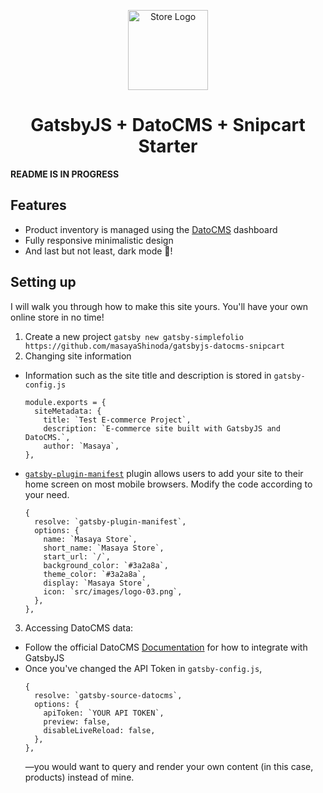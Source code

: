 <p align="center">
  <a href="https://masayastore.netlify.app">
    <img alt="Store Logo" src="https://masayastore.netlify.app/static/logo-03-ddcb0a0dcba9574b7ccdce8950548bbb.png" width="128" />
  </a>
</p>
<h1 align="center">
  GatsbyJS + DatoCMS + Snipcart Starter
</h1>

**README IS IN PROGRESS**

## Features
* Product inventory is managed using the [DatoCMS](https://www.datocms.com/) dashboard
* Fully responsive minimalistic design
* And last but not least, dark mode :first_quarter_moon_with_face:!

## Setting up
I will walk you through how to make this site yours. You'll have your own online store in no time!
1. Create a new project
`gatsby new gatsby-simplefolio https://github.com/masayaShinoda/gatsbyjs-datocms-snipcart`
2. Changing site information
  * Information such as the site title and description is stored in `gatsby-config.js` 
    ```
    module.exports = {
      siteMetadata: {
        title: `Test E-commerce Project`,
        description: `E-commerce site built with GatsbyJS and DatoCMS.`,
        author: `Masaya`,
    },    
    ```
  * [`gatsby-plugin-manifest`](https://www.gatsbyjs.com/plugins/gatsby-plugin-manifest/) plugin allows users to add your site to their home screen on most mobile browsers. Modify the code according to your need.
    ```
    {
      resolve: `gatsby-plugin-manifest`,
      options: {
        name: `Masaya Store`,
        short_name: `Masaya Store`,
        start_url: `/`,
        background_color: `#3a2a8a`,
        theme_color: `#3a2a8a`,
        display: `Masaya Store`,
        icon: `src/images/logo-03.png`,
      },
    },
    ```
3. Accessing DatoCMS data:
  * Follow the official DatoCMS [Documentation](https://www.datocms.com/docs/gatsby) for how to integrate with GatsbyJS
  * Once you've changed the API Token in `gatsby-config.js`,
    ```
    {
      resolve: `gatsby-source-datocms`,
      options: {
        apiToken: `YOUR API TOKEN`,
        preview: false,
        disableLiveReload: false,
      },
    },
    ```
    —you would want to query and render your own content (in this case, products) instead of mine.
